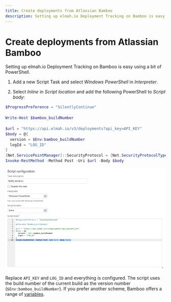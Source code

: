 ```yaml
---
title: Create deployments from Atlassian Bamboo
description: Setting up elmah.io Deployment Tracking on Bamboo is easy using a bit of PowerShell. Learn how to monitor new deployments from Bamboo here.
---
```


# Create deployments from Atlassian Bamboo

Setting up elmah.io Deployment Tracking on Bamboo is easy using a bit of PowerShell.

1. Add a new Script Task and select *Windows PowerShell* in *Interpreter*.

2. Select *Inline* in *Script location* and add the following PowerShell to *Script body*:

```powershell
$ProgressPreference = "SilentlyContinue"

Write-Host $bamboo_buildNumber

$url = "https://api.elmah.io/v3/deployments?api_key=API_KEY"
$body = @{
  version = $Env:bamboo_buildNumber
  logId = "LOG_ID"
}
[Net.ServicePointManager]::SecurityProtocol = [Net.SecurityProtocolType]::Tls12
Invoke-RestMethod -Method Post -Uri $url -Body $body
```

![PowerShell task in Bamboo](images/bamboo.png)

Replace `API_KEY` and `LOG_ID` and everything is configured. The script uses the build number of the current build as the version number (`$Env:bamboo_buildNumber`). If you prefer another scheme, Bamboo offers a range of <a href="https://confluence.atlassian.com/bamboo/bamboo-variables-289277087.html" target="_blank" rel="noopener noreferrer">variables</a>.